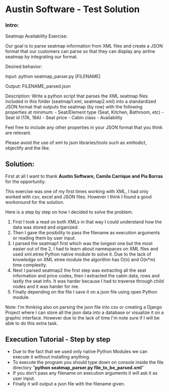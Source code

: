 # Austin Software - Test Solution

### Intro:

Seatmap Availability Exercise:

Our goal is to parse seatmap information from XML files and create a JSON format that our customers can parse so that they can display any airline seatmap by integrating our format.

Desired behavior:

Input: python seatmap_parser.py [FILENAME]

Output: FILENAME_parsed.json

Description:
Write a python script that parses the XML seatmap files included in this folder (seatmap1.xml, seatmap2.xml) into a standardized JSON format that outputs the seatmap (by row) with the following properties at minimum:
	- Seat/Element type (Seat, Kitchen, Bathroom, etc)
	- Seat id (17A, 18A)
	- Seat price
	- Cabin class
	- Availability

Feel free to include any other properties in your JSON format that you think are relevant.

Please avoid the use of xml to json libraries/tools such as xmltodict, objectify and the like.

## Solution:

First at all I want to thank **Austin Software, Camila Carrique and Pia Borras** for the opportunity.

This exercise was one of my first times working with XML, I had only worked with csv, excel and JSON files. However I think I found a good workoround for the solution.

Here is a step by step on how I decided to solve the problem.

1. First I took a read on both XMLs in that way I could understand how the data was stored and organized.
2. Then I gave the posibility to pass the filename as execution arguments or reading them by user input.
3. I parsed the seatmap1 first which was the longest one but the most easier out of the 2, I had to learn about namespaces on XML files and used xml.etree Python native module to solve it. Due to the lack of knowledge on XML etree module the algorithm has O(n) and O(n*m) time complexity.
4. Next I parsed seatmap2 the first step was extracting all the seat information and price codes, then I extracted the cabin data, rows and lastly the seat info. It was harder because I had to traverse through child nodes and it was harder for me.
5. Finally depending on the file I save it on a json file using open Python module.

Note: I'm thinking also on parsing the json file into csv or creating a Django Project where I can store all the json data into a database or visualize it on a graphic interface. However due to the lack of time I'm note sure if I will be able to do this extra task.

## Execution Tutorial - Step by step

* Due to the fact that we used only native Python Modules we can execute it without installing anything.
* To execute the program you should type down on console inside the file directory "**python seatmap_parser.py file_to_be_parsed.xml**"
* If you don't pass any filename on execution arguments it will ask it as user input.
* Finally it will output a json file with the filename given.
